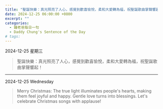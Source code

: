 ```yaml
---
title: "聖誕快樂：真光照亮了人心，感覺到歡喜愉悅，柔和大愛轉為福，祝聖誕歌曲掌聲響起！ <br> Merry Christmas: The true light illuminates people's hearts, making them feel joyful and happy. Gentle love turns into blessings. Let's celebrate Christmas songs with applause!"
date: 2024-12-25 06:00:00 +0800
excerpt: ""
categories:
  - 鍾老爸每日一句
  - Daddy Chung's Sentence of the Day
# tags:
---
```


2024-12-25 星期三

> 聖誕快樂：真光照亮了人心，感覺到歡喜愉悅，柔和大愛轉為福，祝聖誕歌曲掌聲響起！

---

2024-12-25 Wednesday

> Merry Christmas: The true light illuminates people's hearts, making them feel joyful and happy. Gentle love turns into blessings. Let's celebrate Christmas songs with applause!
